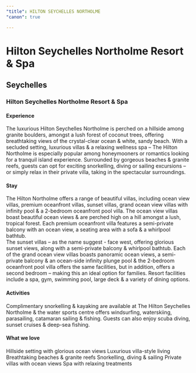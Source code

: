 ```yaml
---
"title": HILTON SEYCHELLES NORTHOLME
"canon": true

---
```


# Hilton Seychelles Northolme Resort & Spa
## Seychelles
### Hilton Seychelles Northolme Resort & Spa

#### Experience
The luxurious Hilton Seychelles Northolme is perched on a hillside among granite boulders, amongst a lush forest of coconut trees, offering breathtaking views of the crystal-clear ocean &amp; white, sandy beach.
With a secluded setting, luxurious villas &amp; a relaxing wellness spa – The Hilton Northolme is especially popular among honeymooners or romantics looking for a tranquil island experience.
 Surrounded by gorgeous beaches &amp; granite reefs, guests can opt for exciting snorkelling, diving or sailing excursions – or simply relax in their private villa, taking in the spectacular surroundings.

#### Stay
The Hilton Northolme offers a range of beautiful villas, including ocean view villas, premium oceanfront villas, sunset villas, grand ocean view villas with infinity pool &amp; a 2-bedroom oceanfront pool villa.
The ocean view villas boast beautiful ocean views &amp; are perched high on a hill amongst a lush, tropical forest.
Each premium oceanfront villa features a semi-private balcony with an ocean view, a seating area with a sofa &amp; a whirlpool bathtub.  
The sunset villas – as the name suggest - face west, offering glorious sunset views, along with a semi-private balcony &amp; whirlpool bathtub.
Each of the grand ocean view villas boasts panoramic ocean views, a semi-private balcony &amp; an ocean-side infinity plunge pool &amp; the 2-bedroom oceanfront pool villa offers the same facilities, but in addition, offers a second bedroom – making this an ideal option for families.
Resort facilities include a spa, gym, swimming pool, large deck &amp; a variety of dining options.

#### Activities
Complimentary snorkelling &amp; kayaking are available at The Hilton Seychelles Northolme &amp; the water sports centre offers windsurfing, waterskiing, parasailing, catamaran sailing &amp; fishing.
Guests can also enjoy scuba diving, sunset cruises &amp; deep-sea fishing.


#### What we love
Hillside setting with glorious ocean views
Luxurious villa-style living
Breathtaking beaches &amp; granite reefs
Snorkelling, diving &amp; sailing
Private villas with ocean views
Spa with relaxing treatments